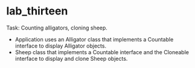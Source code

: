 # lab_thirteen

Task: Counting alligators, cloning sheep.
- Application uses an Alligator class that implements a Countable interface to display Alligator objects.
- Sheep class that implements a Countable interface and the Cloneable interface to display and clone Sheep objects.
